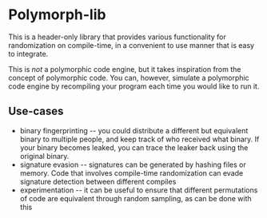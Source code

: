 # Polymorph-lib

This is a header-only library that provides various functionality for randomization on compile-time, in a convenient to use manner that is easy to integrate.

This is *not* a polymorphic code engine, but it takes inspiration from the concept of polymorphic code. You can, however, simulate a polymorphic code engine by recompiling your program each time you would like to run it.

## Use-cases

* binary fingerprinting -- you could distribute a different but equivalent binary to multiple people, and keep track of who received what binary. If your binary becomes leaked, you can trace the leaker back using the original binary.
* signature evasion -- signatures can be generated by hashing files or memory. Code that involves compile-time randomization can evade signature detection between different compiles
* experimentation -- it can be useful to ensure that different permutations of code are equivalent through random sampling, as can be done with this

